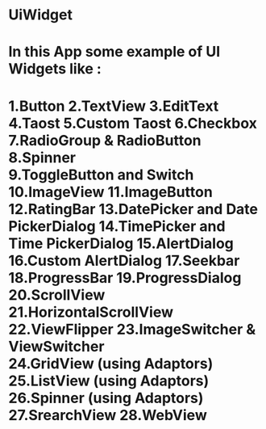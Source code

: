 # UiWidget
In this App some example of UI Widgets like :
=====================
1.Button
2.TextView
3.EditText
4.Taost
5.Custom Taost
6.Checkbox
7.RadioGroup & RadioButton
8.Spinner	
9.ToggleButton and Switch
10.ImageView 
11.ImageButton 
12.RatingBar 
13.DatePicker and Date PickerDialog
14.TimePicker and Time PickerDialog
15.AlertDialog
16.Custom AlertDialog
17.Seekbar
18.ProgressBar
19.ProgressDialog
20.ScrollView
21.HorizontalScrollView
22.ViewFlipper
23.ImageSwitcher & ViewSwitcher		
24.GridView (using Adaptors)
25.ListView (using Adaptors)
26.Spinner (using Adaptors)
27.SrearchView
28.WebView
====================
